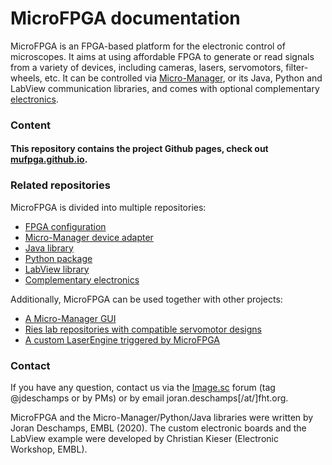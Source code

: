 # MicroFPGA documentation

MicroFPGA is an FPGA-based platform for the electronic control of microscopes. It aims at using affordable FPGA to generate or read signals from a variety of devices, including cameras, lasers, servomotors, filter-wheels, etc. It can be controlled via [Micro-Manager](https://micro-manager.org/), or its Java, Python and LabView communication libraries, and comes with optional complementary [electronics](https://github.com/mufpga/MicroFPGA-electronics).

### Content

#### This repository contains the project Github pages, check out [mufpga.github.io](https://mufpga.github.io/).

### Related repositories

MicroFPGA is divided into multiple repositories:

- [FPGA configuration](https://github.com/mufpga/MicroFPGA)
- [Micro-Manager device adapter](https://github.com/mufpga/MicroFPGA-mm)
- [Java library](https://github.com/mufpga/MicroFPGA-java)
- [Python package](https://github.com/mufpga/MicroFPGA-py)
- [LabView library](https://github.com/mufpga/MicroFPGA-labview)
- [Complementary electronics](https://github.com/mufpga/MicroFPGA-electronics)

Additionally, MicroFPGA can be used together with other projects:

- [A Micro-Manager GUI](https://github.com/jdeschamps/htSMLM)
- [Ries lab repositories with compatible servomotor designs](https://github.com/ries-lab/RiesPieces)
- [A custom LaserEngine triggered by MicroFPGA](https://github.com/ries-lab/LaserEngine)

<!--- 

### Cite us

If you use MicroFPGA, please cite us:

 ---> 

### Contact

If you have any question, contact us via the [Image.sc](image.sc) forum (tag @jdeschamps or by PMs) or by email joran.deschamps[/at/]fht.org.

MicroFPGA and the Micro-Manager/Python/Java libraries were written by Joran Deschamps, EMBL (2020). The custom electronic boards and the LabView example were developed by Christian Kieser (Electronic Workshop, EMBL).
